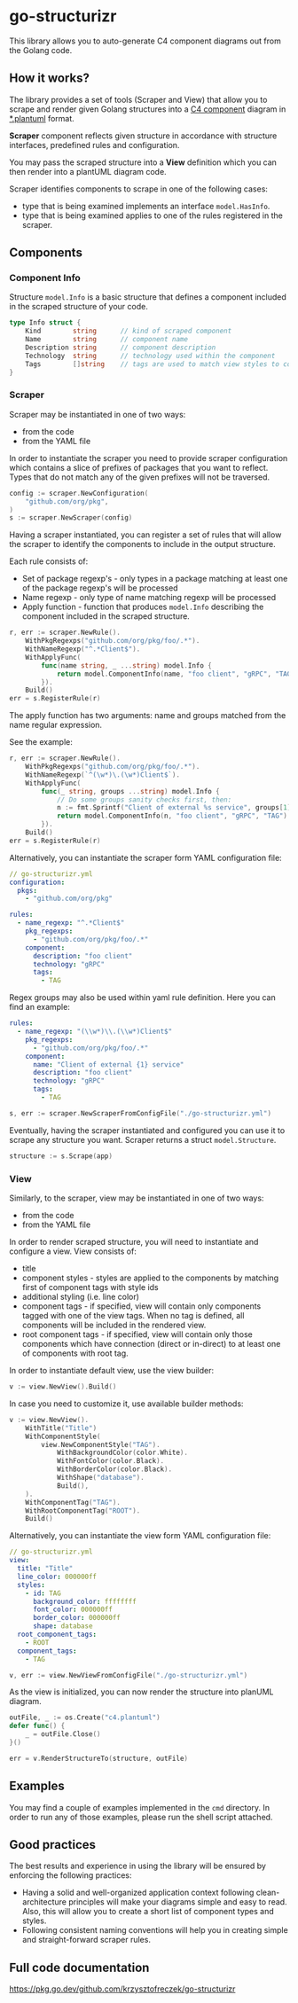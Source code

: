 # go-structurizr
This library allows you to auto-generate C4 component diagrams out from the Golang code.

## How it works?
The library provides a set of tools (Scraper and View) that allow you to scrape and render given Golang structures into a [C4 component](https://c4model.com/) diagram in [*.plantuml](https://plantuml.com/) format.

**Scraper** component reflects given structure in accordance with structure interfaces, predefined rules and configuration. 

You may pass the scraped structure into a **View** definition which you can then render into a plantUML diagram code. 

Scraper identifies components to scrape in one of the following cases:
* type that is being examined implements an interface `model.HasInfo`.
* type that is being examined applies to one of the rules registered in the scraper.

## Components

### Component Info

Structure `model.Info` is a basic structure that defines a component included in the scraped structure of your code.
```go
type Info struct {
	Kind        string      // kind of scraped component
	Name        string      // component name
	Description string      // component description
	Technology  string      // technology used within the component
	Tags        []string    // tags are used to match view styles to component
}
```

### Scraper

Scraper may be instantiated in one of two ways:
* from the code
* from the YAML file

In order to instantiate the scraper you need to provide scraper configuration which contains a slice of prefixes of packages that you want to reflect. Types that do not match any of the given prefixes will not be traversed. 
```go
config := scraper.NewConfiguration(
    "github.com/org/pkg",
)
s := scraper.NewScraper(config)
```

Having a scraper instantiated, you can register a set of rules that will allow the scraper to identify the components to include in the output structure.

Each rule consists of:
* Set of package regexp's - only types in a package matching at least one of the package regexp's will be processed
* Name regexp - only type of name matching regexp will be processed
* Apply function - function that produces `model.Info` describing the component included in the scraped structure.

```go
r, err := scraper.NewRule().
    WithPkgRegexps("github.com/org/pkg/foo/.*").
    WithNameRegexp("^.*Client$").
    WithApplyFunc(
        func(name string, _ ...string) model.Info {
            return model.ComponentInfo(name, "foo client", "gRPC", "TAG")
        }).
    Build()
err = s.RegisterRule(r)
```

The apply function has two arguments: name and groups matched from the name regular expression. 

See the example:
```go
r, err := scraper.NewRule().
    WithPkgRegexps("github.com/org/pkg/foo/.*").
    WithNameRegexp(`^(\w*)\.(\w*)Client$`).
    WithApplyFunc(
        func(_ string, groups ...string) model.Info {
            // Do some groups sanity checks first, then:
            n := fmt.Sprintf("Client of external %s service", groups[1])
            return model.ComponentInfo(n, "foo client", "gRPC", "TAG")
        }).
    Build()
err = s.RegisterRule(r)
```

Alternatively, you can instantiate the scraper form YAML configuration file:
```yaml
// go-structurizr.yml
configuration:
  pkgs:
    - "github.com/org/pkg"

rules:
  - name_regexp: "^.*Client$"
    pkg_regexps:
      - "github.com/org/pkg/foo/.*"
    component:
      description: "foo client"
      technology: "gRPC"
      tags:
        - TAG
```

Regex groups may also be used within yaml rule definition. Here you can find an example:
```yaml
rules:
  - name_regexp: "(\\w*)\\.(\\w*)Client$"
    pkg_regexps:
      - "github.com/org/pkg/foo/.*"
    component:
      name: "Client of external {1} service"
      description: "foo client"
      technology: "gRPC"
      tags:
        - TAG
```

```go
s, err := scraper.NewScraperFromConfigFile("./go-structurizr.yml")
```

Eventually, having the scraper instantiated and configured you can use it to scrape any structure you want. Scraper returns a struct `model.Structure`.
```go
structure := s.Scrape(app)
```

### View

Similarly, to the scraper, view may be instantiated in one of two ways:
* from the code
* from the YAML file

In order to render scraped structure, you will need to instantiate and configure a view.
View consists of:
* title
* component styles - styles are applied to the components by matching first of component tags with style ids
* additional styling (i.e. line color)
* component tags - if specified, view will contain only components tagged with one of the view tags. When no tag is defined, all components will be included in the rendered view.
* root component tags - if specified, view will contain only those components which have connection (direct or in-direct) to at least one of components with root tag.

In order to instantiate default view, use the view builder:
```go
v := view.NewView().Build()
```

In case you need to customize it, use available builder methods:
```go
v := view.NewView().
    WithTitle("Title")
    WithComponentStyle(
        view.NewComponentStyle("TAG").
            WithBackgroundColor(color.White).
            WithFontColor(color.Black).
            WithBorderColor(color.Black).
            WithShape("database").
            Build(),
    ).
    WithComponentTag("TAG").
    WithRootComponentTag("ROOT").
    Build()
```

Alternatively, you can instantiate the view form YAML configuration file:
```yaml
// go-structurizr.yml
view:
  title: "Title"
  line_color: 000000ff
  styles:
    - id: TAG
      background_color: ffffffff
      font_color: 000000ff
      border_color: 000000ff
      shape: database
  root_component_tags:
    - ROOT
  component_tags:
    - TAG
```

```go
v, err := view.NewViewFromConfigFile("./go-structurizr.yml")
```

As the view is initialized, you can now render the structure into planUML diagram.
```go
outFile, _ := os.Create("c4.plantuml")
defer func() {
    _ = outFile.Close()
}()

err = v.RenderStructureTo(structure, outFile)
```

## Examples
You may find a couple of examples implemented in the `cmd` directory. In order to run any of those examples, please run the shell script attached.

## Good practices
The best results and experience in using the library will be ensured by enforcing the following practices:
- Having a solid and well-organized application context following clean-architecture principles will make your diagrams simple and easy to read. Also, this will allow you to create a short list of component types and styles.
- Following consistent naming conventions will help you in creating simple and straight-forward scraper rules.

## Full code documentation
https://pkg.go.dev/github.com/krzysztofreczek/go-structurizr
